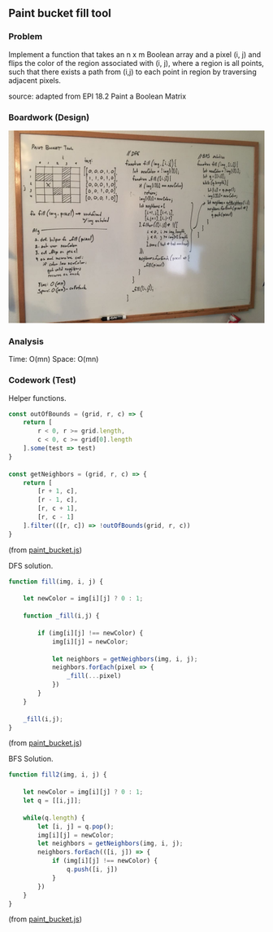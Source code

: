 ## Paint bucket fill tool

### Problem

Implement a function that takes an n x m Boolean array and a pixel
(i, j) and flips the color of the region associated with (i, j), where
a region is all points, such that there exists a path from (i,j)
to each point in region by traversing adjacent pixels.

source: adapted from EPI 18.2 Paint a Boolean Matrix

### Boardwork (Design)

![](../../images/paint_bucket.jpg)

### Analysis

Time: O(mn)
Space: O(mn)

### Codework (Test)

Helper functions.

```javascript
const outOfBounds = (grid, r, c) => {
    return [
        r < 0, r >= grid.length, 
        c < 0, c >= grid[0].length
    ].some(test => test)
}

const getNeighbors = (grid, r, c) => {
    return [
        [r + 1, c],
        [r - 1, c],
        [r, c + 1],
        [r, c - 1]
    ].filter(([r, c]) => !outOfBounds(grid, r, c))
}
```
(from [paint_bucket.js](../../javascript/trees_and_graphs/paint_bucket.js))

DFS solution.

```javascript
function fill(img, i, j) {

    let newColor = img[i][j] ? 0 : 1;

    function _fill(i,j) {

        if (img[i][j] !== newColor) {       
            img[i][j] = newColor;

            let neighbors = getNeighbors(img, i, j);
            neighbors.forEach(pixel => {
                _fill(...pixel)
            })
        }
    }

    _fill(i,j);
}
```
(from [paint_bucket.js](../../javascript/trees_and_graphs/paint_bucket.js))

BFS Solution.

```javascript
function fill2(img, i, j) {

    let newColor = img[i][j] ? 0 : 1;
    let q = [[i,j]];

    while(q.length) {
        let [i, j] = q.pop();
        img[i][j] = newColor;
        let neighbors = getNeighbors(img, i, j);
        neighbors.forEach(([i, j]) => {
            if (img[i][j] !== newColor) { 
                q.push([i, j])
            }
        })
    }
}
```
(from [paint_bucket.js](../../javascript/trees_and_graphs/paint_bucket.js))